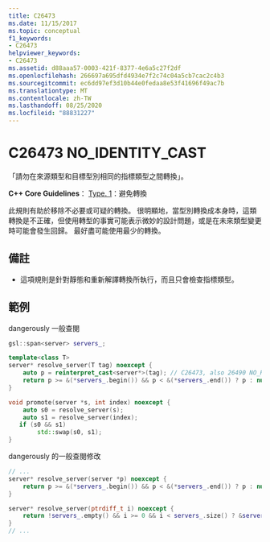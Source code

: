 ```yaml
---
title: C26473
ms.date: 11/15/2017
ms.topic: conceptual
f1_keywords:
- C26473
helpviewer_keywords:
- C26473
ms.assetid: d88aaa57-0003-421f-8377-4e6a5c27f2df
ms.openlocfilehash: 266697a695dfd4934e7f2c74c04a5cb7cac2c4b3
ms.sourcegitcommit: ec6dd97ef3d10b44e0fedaa8e53f41696f49ac7b
ms.translationtype: MT
ms.contentlocale: zh-TW
ms.lasthandoff: 08/25/2020
ms.locfileid: "88831227"
---
```

# <a name="c26473-no_identity_cast"></a>C26473 NO_IDENTITY_CAST

「請勿在來源類型和目標型別相同的指標類型之間轉換」。

**C++ Core Guidelines**： [Type. 1](https://github.com/isocpp/CppCoreGuidelines/blob/master/CppCoreGuidelines.md#prosafety-type-safety-profile)：避免轉換

此規則有助於移除不必要或可疑的轉換。 很明顯地，當型別轉換成本身時，這類轉換是不正確，但使用轉型的事實可能表示微妙的設計問題，或是在未來類型變更時可能會發生回歸。 最好盡可能使用最少的轉換。

## <a name="remarks"></a>備註

- 這項規則是針對靜態和重新解譯轉換所執行，而且只會檢查指標類型。

## <a name="example"></a>範例

dangerously 一般查閱

```cpp
gsl::span<server> servers_;

template<class T>
server* resolve_server(T tag) noexcept {
    auto p = reinterpret_cast<server*>(tag); // C26473, also 26490 NO_REINTERPRET_CAST
    return p >= &(*servers_.begin()) && p < &(*servers_.end()) ? p : nullptr;
}

void promote(server *s, int index) noexcept {
    auto s0 = resolve_server(s);
    auto s1 = resolve_server(index);
   if (s0 && s1)
        std::swap(s0, s1);
}
```

dangerously 的一般查閱修改

```cpp
// ...
server* resolve_server(server *p) noexcept {
    return p >= &(*servers_.begin()) && p < &(*servers_.end()) ? p : nullptr;
}

server* resolve_server(ptrdiff_t i) noexcept {
    return !servers_.empty() && i >= 0 && i < servers_.size() ? &servers_[i] : nullptr;
}
// ...
```
